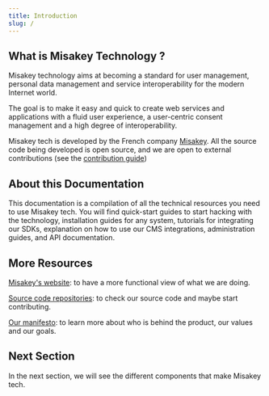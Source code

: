 ```yaml
---
title: Introduction
slug: /
---
```


## What is Misakey Technology ?

Misakey technology aims at becoming a standard for user management, personal data management and service interoperability for the modern Internet world.

The goal is to make it easy and quick to create web services and applications with a fluid user experience, a user-centric consent management and a high degree of interoperability.

Misakey tech is developed by the French company [Misakey](https://about.misakey.com). All the source code being developed is open source, and we are open to external contributions (see the [contribution guide](overview/contributing.md))

## About this Documentation

This documentation is a compilation of all the technical resources you need to use Misakey tech. You will find quick-start guides to start hacking with the technology, installation guides for any system, tutorials for integrating our SDKs, explanation on how to use our CMS integrations, administration guides, and API documentation.

## More Resources

[Misakey's website](https://www.misakey.com): to have a more functional view of what we are doing.

[Source code repositories](https://github.com/Misakey/): to check our source code and maybe start contributing.

[Our manifesto](https://about.misakey.com): to learn more about who is behind the product, our values and our goals.


## Next Section

In the next section, we will see the different components that make Misakey tech. 